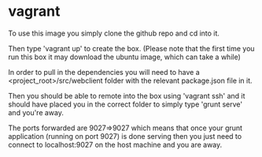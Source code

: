 # vagrant
To use this image you simply clone the github repo and cd into it.

Then type 'vagrant up' to create the box. (Please note that the first time you run this box it may download the ubuntu image, which can take a while)

In order to pull in the dependencies you will need to have a <project_root>/src/webclient folder with the relevant package.json file in it.

Then you should be able to remote into the box using 'vagrant ssh' and it should have placed you in the correct folder to simply type 'grunt serve' and you're away.

The ports forwarded are 9027=>9027 which means that once your grunt application (running on port 9027) is done serving then you just need to connect to localhost:9027 on the host machine and you are away.
